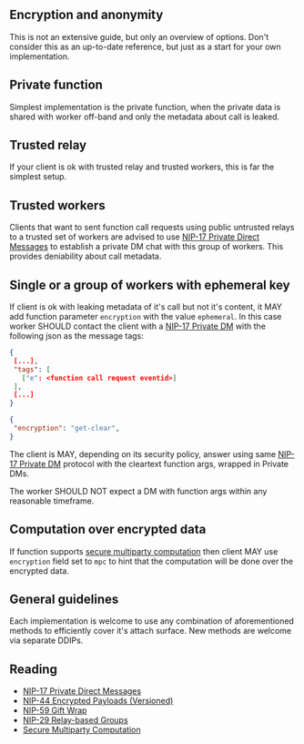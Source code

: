 Encryption and anonymity
--------------------

This is not an extensive guide, but only an overview of options.
Don't consider this as an up-to-date reference, but just as a start
for your own implementation.

## Private function

Simplest implementation is the private function, when the private data
is shared with worker off-band and only the metadata about call is
leaked.

## Trusted relay

If your client is ok with trusted relay and trusted workers, this is
far the simplest setup.

## Trusted workers

Clients that want to sent function call requests using public
untrusted relays to a trusted set of workers are advised to use
[NIP-17 Private Direct
Messages](https://github.com/nostr-protocol/nips/blob/master/17.md) to
establish a private DM chat with this group of workers.  This provides
deniability about call metadata.

## Single or a group of workers with ephemeral key

If client is ok with leaking metadata of it's call but not it's
content, it MAY add function parameter `encryption` with the value
`ephemeral`.  In this case worker SHOULD contact the client with a
[NIP-17 Private
DM](https://github.com/nostr-protocol/nips/blob/master/17.md) with the
following json as the message tags:

```json
{
 [...],
 "tags": [
   ["e": <function call request eventid>]
 ],
 [...]
}
```

```json
{
 "encryption": "get-clear",
}
```

The client is MAY, depending on its security policy, answer using same
[NIP-17 Private
DM](https://github.com/nostr-protocol/nips/blob/master/17.md) protocol
with the cleartext function args, wrapped in Private DMs.

The worker SHOULD NOT expect a DM with function args within any
reasonable timeframe.

## Computation over encrypted data

If function supports [secure multiparty
computation](https://en.wikipedia.org/wiki/Secure_multi-party_computation)
then client MAY use `encryption` field set to `mpc` to hint that the
computation will be done over the encrypted data.

## General guidelines

Each implementation is welcome to use any combination of
aforementioned methods to efficiently cover it's attach surface.  New
methods are welcome via separate DDIPs.

## Reading

- [NIP-17 Private Direct Messages](https://github.com/nostr-protocol/nips/blob/master/17.md)
- [NIP-44 Encrypted Payloads (Versioned)](https://github.com/nostr-protocol/nips/blob/master/44.md)
- [NIP-59 Gift Wrap](https://github.com/nostr-protocol/nips/blob/master/59.md)
- [NIP-29 Relay-based Groups](https://github.com/nostr-protocol/nips/blob/master/29.md)
- [Secure Multiparty
Computation](https://en.wikipedia.org/wiki/Secure_multi-party_computation)
